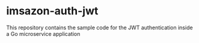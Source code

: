 # imsazon-auth-jwt
This repository contains the sample code for the JWT authentication inside a Go microservice application
